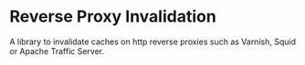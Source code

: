 Reverse Proxy Invalidation
===========================

A library to invalidate caches on http reverse proxies such as Varnish, Squid or
Apache Traffic Server.


